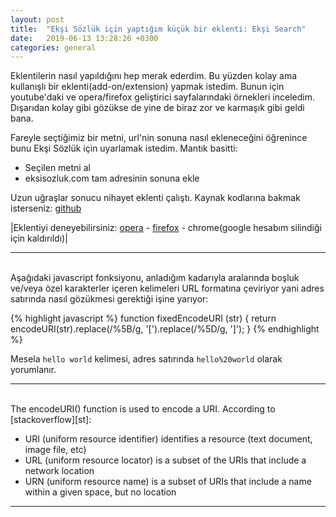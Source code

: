 ```yaml
---
layout: post
title:  "Ekşi Sözlük için yaptığım küçük bir eklenti: Ekşi Search"
date:   2019-06-13 13:28:26 +0300
categories: general
---
```


Eklentilerin nasıl yapıldığını hep merak ederdim. Bu yüzden kolay ama kullanışlı bir eklenti(add-on/extension) yapmak istedim. Bunun için youtube'daki ve opera/firefox geliştirici sayfalarındaki örnekleri inceledim. Dışarıdan kolay gibi gözükse de yine de biraz zor ve karmaşık gibi geldi bana. 

Fareyle seçtiğimiz bir metni, url'nin sonuna nasıl ekleneceğini öğrenince bunu Ekşi Sözlük için uyarlamak istedim. Mantık basitti:

- Seçilen metni al
- eksisozluk.com tam adresinin sonuna ekle

Uzun uğraşlar sonucu nihayet eklenti çalıştı. Kaynak kodlarına bakmak isterseniz: [github][github]


|Eklentiyi deneyebilirsiniz: [opera][op-link] - [firefox][fr-link] - chrome(google hesabım silindiği için kaldırıldı)|

---

<br>
Aşağıdaki javascript fonksiyonu, anladığım kadarıyla aralarında boşluk ve/veya özel karakterler içeren kelimeleri URL formatına çeviriyor yani adres satırında nasıl gözükmesi gerektiği işine yarıyor:

{% highlight javascript %}
function fixedEncodeURI (str) {
    return encodeURI(str).replace(/%5B/g, '[').replace(/%5D/g, ']');
}
{% endhighlight %}

Mesela `hello world` kelimesi, adres satırında `hello%20world` olarak yorumlanır.

---

<br>
The encodeURI() function is used to encode a URI. According to [stackoverflow][st]:

- URI (uniform resource identifier) identifies a resource (text document, image file, etc)
- URL (uniform resource locator) is a subset of the URIs that include a network location
- URN (uniform resource name) is a subset of URIs that include a name within a given space, but no location

---

<br>

[github]: https://github.com/bayramcicek/eksi-search
[op-link]: https://addons.opera.com/en/extensions/details/eksi-search/
[fr-link]: https://addons.mozilla.org/en-US/firefox/addon/ek%C5%9Fi-search/
[st]: https://stackoverflow.com/a/26410882/10376542